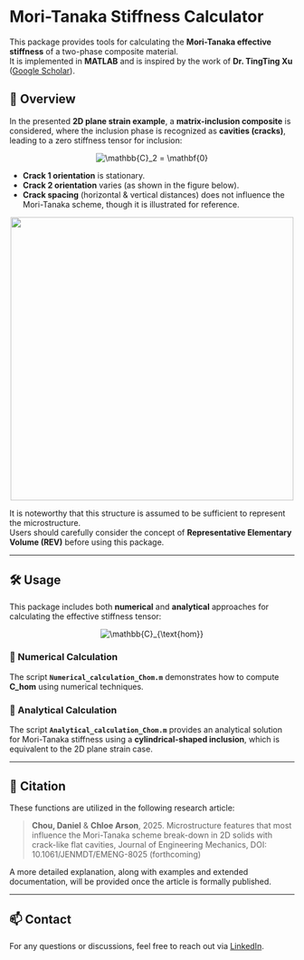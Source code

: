 # Mori-Tanaka Stiffness Calculator

This package provides tools for calculating the **Mori-Tanaka effective stiffness** of a two-phase composite material.  
It is implemented in **MATLAB** and is inspired by the work of **Dr. TingTing Xu** ([Google Scholar](https://scholar.google.com/citations?user=gtsbipkAAAAJ&hl=en)).

## 📌 Overview
In the presented **2D plane strain example**, a **matrix-inclusion composite** is considered, where the inclusion phase is recognized as **cavities (cracks)**, leading to a zero stiffness tensor for inclusion:

<p align="center">
  <img src="https://latex.codecogs.com/png.latex?\mathbb{C}_2%20%3D%20\mathbf{0}" alt="\mathbb{C}_2 = \mathbf{0}" />
</p>

- **Crack 1 orientation** is stationary.  
- **Crack 2 orientation** varies (as shown in the figure below).  
- **Crack spacing** (horizontal & vertical distances) does not influence the Mori-Tanaka scheme, though it is illustrated for reference.

<p align="center">
  <img src="https://github.com/user-attachments/assets/0363116c-7466-4e3a-bbb0-20522297d80d" width="500">
</p>

It is noteworthy that this structure is assumed to be sufficient to represent the microstructure.  
Users should carefully consider the concept of **Representative Elementary Volume (REV)** before using this package.

---

## 🛠 Usage

This package includes both **numerical** and **analytical** approaches for calculating the effective stiffness tensor:

<p align="center">
  <img src="https://latex.codecogs.com/png.latex?\mathbb{C}_{\text{hom}}" alt="\mathbb{C}_{\text{hom}}" />
</p>

### **🔹 Numerical Calculation**
The script **`Numerical_calculation_Chom.m`** demonstrates how to compute **C_hom** using numerical techniques.

### **🔹 Analytical Calculation**
The script **`Analytical_calculation_Chom.m`** provides an analytical solution for Mori-Tanaka stiffness using a **cylindrical-shaped inclusion**, which is equivalent to the 2D plane strain case.

---

## 📄 Citation

These functions are utilized in the following research article:

> **Chou, Daniel** & **Chloe Arson**, 2025. Microstructure features that most influence the Mori-Tanaka scheme break-down in 2D solids with crack-like flat cavities,
> Journal of Engineering Mechanics, DOI: 10.1061/JENMDT/EMENG-8025 (forthcoming)

A more detailed explanation, along with examples and extended documentation, will be provided once the article is formally published.

---

## 📫 Contact

For any questions or discussions, feel free to reach out via [LinkedIn](https://linkedin.com/in/daniel-t-chou-1b51661b2).
